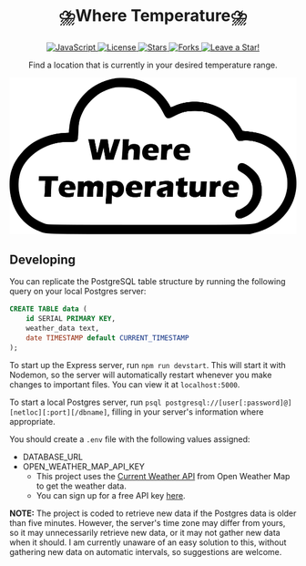 <p align="center">
  <h1 align="center">⛈️Where Temperature⛈️</h1>
</p>

<p align="center">
  <a href="https://github.com/ajmeese7/where-temperature/search?l=javascript">
    <img src="https://img.shields.io/badge/language-JavaScript-yellow" alt="JavaScript" />
  </a>
  <a href="https://github.com/ajmeese7/where-temperature/blob/master/LICENSE.md">
    <img src="https://img.shields.io/github/license/ajmeese7/where-temperature" alt="License" />
  </a>
  <a href="https://github.com/ajmeese7/where-temperature/stargazers">
    <img src="https://img.shields.io/github/stars/ajmeese7/where-temperature" alt="Stars" />
  </a>
  <a href="https://github.com/ajmeese7/where-temperature/network/members">
    <img src="https://img.shields.io/github/forks/ajmeese7/where-temperature" alt="Forks" />
  </a>
  <a href="https://github.com/ajmeese7/where-temperature/stargazers">
    <img src="https://img.shields.io/static/v1?label=%F0%9F%8C%9F&message=If%20Useful&style=style=flat&color=BC4E99" alt="Leave a Star!"/>
  </a>
</p>

<p align="center">Find a location that is currently in your desired temperature range.</p>
<p align="center">
<img alt="Project Preview" title="Project Preview" src="./public/Cloud.png" />
</p>

## Developing
You can replicate the PostgreSQL table structure by running the following query
on your local Postgres server:

```sql
CREATE TABLE data (
    id SERIAL PRIMARY KEY,
    weather_data text,
    date TIMESTAMP default CURRENT_TIMESTAMP
);
```

To start up the Express server, run `npm run devstart`. This will start it with
Nodemon, so the server will automatically restart whenever you make changes to
important files. You can view it at `localhost:5000`.

To start a local Postgres server, run `psql postgresql://[user[:password]@][netloc][:port][/dbname]`,
filling in your server's information where appropriate.

You should create a `.env` file with the following values assigned:
- DATABASE_URL
- OPEN_WEATHER_MAP_API_KEY
	- This project uses the [Current Weather API](https://openweathermap.org/current#min) from
	Open Weather Map to get the weather data.
	- You can sign up for a free API key [here](https://home.openweathermap.org/api_keys).

**NOTE:** The project is coded to retrieve new data if the Postgres data is older
than five minutes. However, the server's time zone may differ from yours, so it may
unnecessarily retrieve new data, or it may not gather new data when it should. I
am currently unaware of an easy solution to this, without gathering new data on
automatic intervals, so suggestions are welcome.